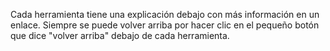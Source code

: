 Cada herramienta tiene una explicación debajo con más información en un enlace. Siempre se puede volver arriba por hacer clic en el pequeño botón que dice "volver arriba" debajo de cada herramienta.